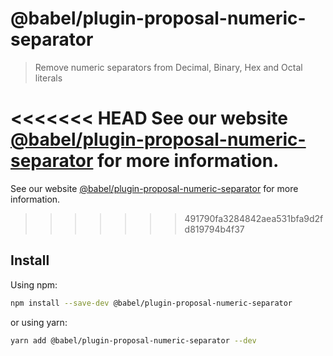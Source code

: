 # @babel/plugin-proposal-numeric-separator

> Remove numeric separators from Decimal, Binary, Hex and Octal literals

<<<<<<< HEAD
See our website [@babel/plugin-proposal-numeric-separator](https://babeljs.io/docs/en/babel-plugin-proposal-numeric-separator) for more information.
=======
See our website [@babel/plugin-proposal-numeric-separator](https://babeljs.io/docs/en/next/babel-plugin-proposal-numeric-separator.html) for more information.
>>>>>>> 491790fa3284842aea531bfa9d2fd819794b4f37

## Install

Using npm:

```sh
npm install --save-dev @babel/plugin-proposal-numeric-separator
```

or using yarn:

```sh
yarn add @babel/plugin-proposal-numeric-separator --dev
```

